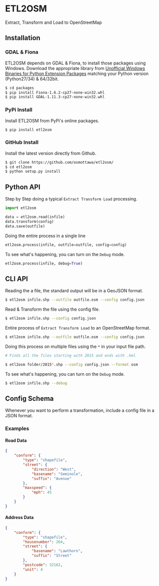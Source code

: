 ETL2OSM
=======

Extract, Transform and Load to OpenStreetMap

Installation
------------

### GDAL & Fiona

ETL2OSM depends on GDAL & Fiona, to install those packages using Windows.
Download the appropriate library from [Unofficial Windows Binaries for Python Extension Packages](http://www.lfd.uci.edu/~gohlke/pythonlibs/) matching your Python version (Python27/34) & 64/32bit.

```bash
$ cd packages
$ pip install Fiona-1.6.2-cp27-none-win32.whl
$ pip install GDAL-1.11.3-cp27-none-win32.whl
```

### PyPi Install

Install ETL2OSM from PyPi's online packages.

```bash
$ pip install etl2osm
```

### GitHub Install

Install the latest version directly from Github.

```bash
$ git clone https://github.com/osmottawa/etl2osm/
$ cd etl2osm
$ python setup.py install
```

Python API
----------

Step by Step doing a typical `Extract Transform Load` processing.

```python
import etl2osm

data = etl2osm.read(infile)
data.transform(config)
data.save(outfile)
```

Doing the entire process in a single line

```python
etl2osm.process(infile, outfile=outfile, config=config)
```

To see what's happening, you can turn on the `Debug` mode.

```python
etl2osm.process(infile, debug=True)
```

CLI API
-------

Reading the a file, the standard output will be in a GeoJSON format.

```bash
$ etl2osm infile.shp --outfile outfile.osm --config config.json
```

Read & Transform the file using the config file.

```bash
$ etl2osm infile.shp --config config.json
```

Entire process of `Extract Transform Load` to an OpenStreetMap format.

```bash
$ etl2osm infile.shp --outfile outfile.osm --config config.json
```

Doing this process on multiple files using the `*` in your input file path.

```bash
# Finds all the files starting with 2015 and ends with .kml

$ etl2osm folder/2015*.shp --config config.json --format osm
```

To see what's happening, you can turn on the `Debug` mode.

```bash
$ etl2osm infile.shp --debug
```


Config Schema
-------------

Whenever you want to perform a transformation, include a config file in a JSON format.

### Examples

#### Road Data

```json
{
    "conform": {
        "type": "shapefile",
        "street": {
            "direction": "West",
            "basename": "Seminole",
            "suffix": "Avenue"
        },
        "maxspeed": {
            "mph": 45
        }
    }
}
```

#### Address Data

```json
{
    "conform": {
        "type": "shapefile",
        "housenumber": 264,
        "street": {
            "basename": "Lawthorn",
            "suffix": "Street"
        },
        "postcode": 32162,
        "unit": 4
    }
}
```